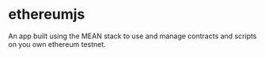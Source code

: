 # ethereumjs
An app built using the MEAN stack to use and manage contracts and scripts on you own ethereum testnet.
